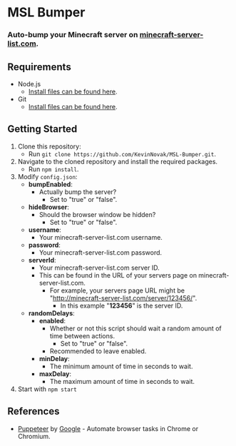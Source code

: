 # MSL Bumper
### Auto-bump your Minecraft server on [minecraft-server-list.com](http://minecraft-server-list.com/).

## Requirements
* Node.js
    * [Install files can be found here](https://nodejs.org/en/download/).
* Git
    * [Install files can be found here](https://git-scm.com/downloads).

## Getting Started
1. Clone this repository:
    * Run ```git clone https://github.com/KevinNovak/MSL-Bumper.git```.
2. Navigate to the cloned repository and install the required packages.
    * Run ```npm install```.
2. Modify ```config.json```:
    * **bumpEnabled**:
        * Actually bump the server?
            * Set to "true" or "false".
    * **hideBrowser**:
        * Should the browser window be hidden?
            * Set to "true" or "false".
    * **username**:
        * Your minecraft-server-list.com username.
    * **password**:
        * Your minecraft-server-list.com password.
    * **serverId**:
        * Your minecraft-server-list.com server ID.
        * This can be found in the URL of your servers page on minecraft-server-list.com.
            *  For example, your servers page URL might be "http://minecraft-server-list.com/server/123456/".
                * In this example "**123456**" is the server ID.
    * **randomDelays**:
        * **enabled**:
            * Whether or not this script should wait a random amount of time between actions.
                * Set to "true" or "false".
            * Recommended to leave enabled.
        * **minDelay**:
            * The minimum amount of time in seconds to wait.
        * **maxDelay**:
            * The maximum amount of time in seconds to wait.
3. Start with ```npm start```

## References
* [Puppeteer](https://developers.google.com/web/tools/puppeteer/) by [Google](https://developers.google.com/) - Automate browser tasks in Chrome or Chromium.